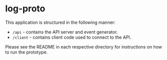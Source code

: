# log-proto

This application is structured in the following manner: 

* `/api` - contains the API server and event generator.
* `/client` - contains client code used to connect to the API.

Please see the README in each respective directory for instructions on how to run the prototype.
